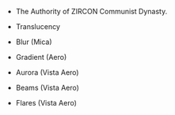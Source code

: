- The Authority of ZIRCON Communist Dynasty.

- Translucency
- Blur (Mica)
- Gradient (Aero)
- Aurora (Vista Aero)
- Beams (Vista Aero)
- Flares (Vista Aero)